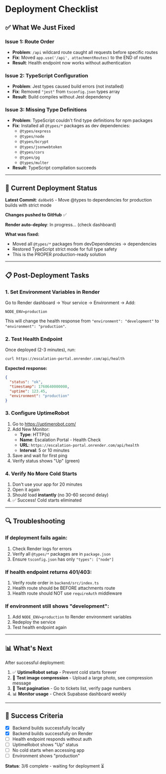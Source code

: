# Deployment Checklist

## ✅ What We Just Fixed

### Issue 1: Route Order
- **Problem**: `/api` wildcard route caught all requests before specific routes
- **Fix**: Moved `app.use('/api', attachmentRoutes)` to the END of routes
- **Result**: Health endpoint now works without authentication

### Issue 2: TypeScript Configuration
- **Problem**: Jest types caused build errors (not installed)
- **Fix**: Removed `"jest"` from `tsconfig.json` types array
- **Result**: Build compiles without Jest dependency

### Issue 3: Missing Type Definitions
- **Problem**: TypeScript couldn't find type definitions for npm packages
- **Fix**: Installed all `@types/*` packages as dev dependencies:
  - `@types/express`
  - `@types/node`
  - `@types/bcrypt`
  - `@types/jsonwebtoken`
  - `@types/cors`
  - `@types/pg`
  - `@types/multer`
- **Result**: TypeScript compilation succeeds

---

## 🚀 Current Deployment Status

**Latest Commit**: `da9be95` - Move @types to dependencies for production builds with strict mode

**Changes pushed to GitHub** ✅

**Render auto-deploy**: In progress... (check dashboard)

**What was fixed:**
- Moved all `@types/*` packages from devDependencies → dependencies
- Restored TypeScript strict mode for full type safety
- This is the PROPER production-ready solution

---

## 📋 Post-Deployment Tasks

### 1. Set Environment Variables in Render

Go to Render dashboard → Your service → Environment → Add:

```
NODE_ENV=production
```

This will change the health response from `"environment": "development"` to `"environment": "production"`.

### 2. Test Health Endpoint

Once deployed (2-3 minutes), run:

```bash
curl https://escalation-portal.onrender.com/api/health
```

**Expected response:**
```json
{
  "status": "ok",
  "timestamp": 1760640000000,
  "uptime": 123.45,
  "environment": "production"
}
```

### 3. Configure UptimeRobot

1. Go to https://uptimerobot.com/
2. Add New Monitor:
   - **Type**: HTTP(s)
   - **Name**: Escalation Portal - Health Check
   - **URL**: `https://escalation-portal.onrender.com/api/health`
   - **Interval**: 5 or 10 minutes
3. Save and wait for first ping
4. Verify status shows "Up" (green)

### 4. Verify No More Cold Starts

1. Don't use your app for 20 minutes
2. Open it again
3. Should load **instantly** (no 30-60 second delay)
4. ✅ Success! Cold starts eliminated

---

## 🔍 Troubleshooting

### If deployment fails again:
1. Check Render logs for errors
2. Verify all `@types/*` packages are in `package.json`
3. Ensure `tsconfig.json` has only `"types": ["node"]`

### If health endpoint returns 401/403:
1. Verify route order in `backend/src/index.ts`
2. Health route should be BEFORE attachments route
3. Health route should NOT use `requireAuth` middleware

### If environment still shows "development":
1. Add `NODE_ENV=production` to Render environment variables
2. Redeploy the service
3. Test health endpoint again

---

## 📊 What's Next

After successful deployment:

1. ✅ **UptimeRobot setup** - Prevent cold starts forever
2. 📸 **Test image compression** - Upload a large photo, see compression message
3. 📄 **Test pagination** - Go to tickets list, verify page numbers
4. 📊 **Monitor usage** - Check Supabase dashboard weekly

---

## 🎯 Success Criteria

- [x] Backend builds successfully locally
- [x] Backend builds successfully on Render
- [ ] Health endpoint responds without auth
- [ ] UptimeRobot shows "Up" status
- [ ] No cold starts when accessing app
- [ ] Environment shows "production"

**Status**: 3/6 complete - waiting for deployment ⏳

